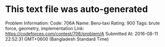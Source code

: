 # This text file was auto-generated

Problem Information:
Code: 706A
Name: Beru-taxi
Rating: 900
Tags: brute force, geometry, implementation
Link: https://codeforces.com/contest/706/problem/A
Submitted At: 2016-08-11 22:52:31 GMT+0600 (Bangladesh Standard Time)